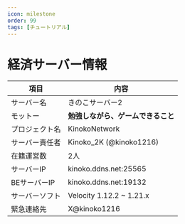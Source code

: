 ```yaml
---
icon: milestone
order: 99
tags: [チュートリアル]
---
```

# 経済サーバー情報

| 項目             | 内容                                   |
|------------------|----------------------------------------|
| サーバー名       | きのこサーバー2                        |
| モットー         | **勉強しながら、ゲームできること**      |
| プロジェクト名   | KinokoNetwork                          |
| サーバー責任者   | Kinoko_2K (@kinoko1216)                |
| 在籍運営数       | 2人                                    |
| サーバーIP       | kinoko.ddns.net:25565                  |
| BEサーバーIP     | kinoko.ddns.net:19132                  |
| サーバーソフト   | Velocity 1.12.2 ~ 1.21.x               |
| 緊急連絡先       | X@kinoko1216                           |